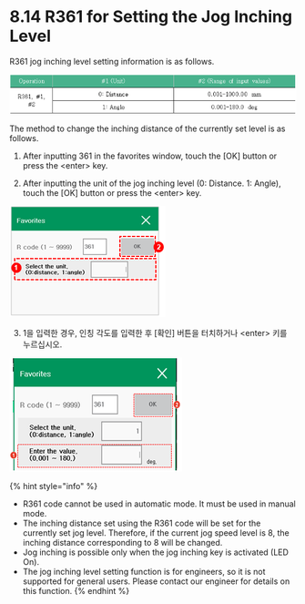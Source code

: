 # 8.14 R361 for Setting the Jog Inching Level

R361 jog inching level setting information is as follows.

![](../.gitbook/assets/image%20%28538%29.png)

The method to change the inching distance of the currently set level is as follows.

1.	After inputting 361 in the favorites window, touch the \[OK\] button or press the &lt;enter&gt; key.

2.	After inputting the unit of the jog inching level \(0: Distance. 1: Angle\), touch the \[OK\] button or press the &lt;enter&gt; key.

![](../.gitbook/assets/image%20%28539%29.png)


3.	1을 입력한 경우, 인칭 각도를 입력한 후 \[확인\] 버튼을 터치하거나 &lt;enter&gt; 키를 누르십시오.

![](../.gitbook/assets/image%20%28545%29.png)

{% hint style="info" %}
* R361 code cannot be used in automatic mode. It must be used in manual mode.
* The inching distance set using the R361 code will be set for the currently set jog level. Therefore, if the current jog speed level is 8, the inching distance corresponding to 8 will be changed.
* Jog inching is possible only when the jog inching key is activated \(LED On\). 
* The jog inching level setting function is for engineers, so it is not supported for general users. Please contact our engineer for details on this function.
{% endhint %}

